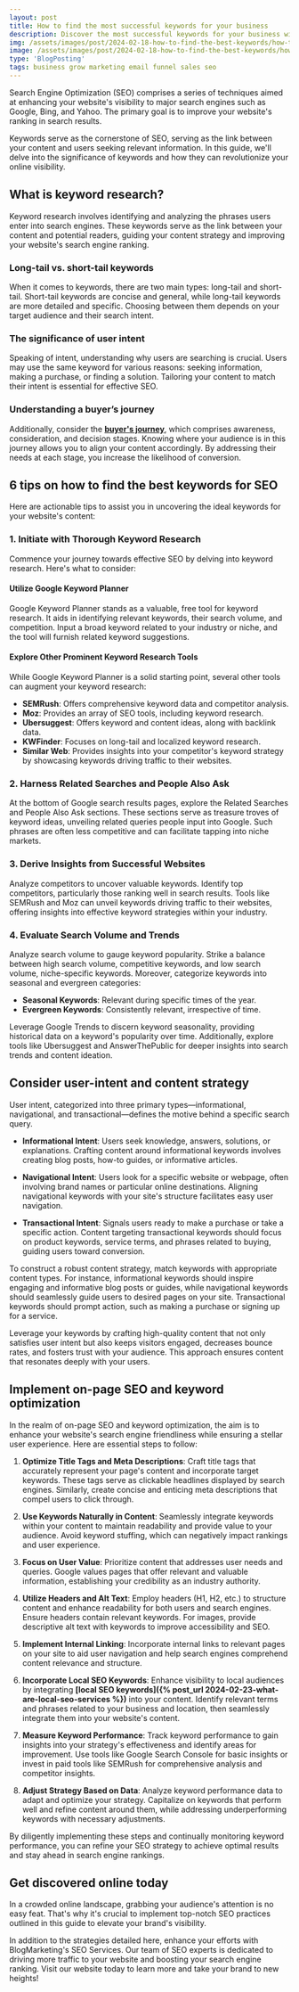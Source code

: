 ```yaml
---
layout: post
title: How to find the most successful keywords for your business
description: Discover the most successful keywords for your business with these expert tips. Boost your online visibility and attract more customers by leveraging strategic keyword research techniques. Learn how to identify high-performing keywords that align with your business goals and target audience. Optimizing your content with the right keywords can significantly enhance your search engine rankings and drive organic traffic to your website. Unlock the power of keywords to propel your business to new heights in the digital landscape.  
img: /assets/images/post/2024-02-18-how-to-find-the-best-keywords/how-to-find-the-best-keywords.png
image: /assets/images/post/2024-02-18-how-to-find-the-best-keywords/how-to-find-the-best-keywords.png
type: 'BlogPosting'
tags: business grow marketing email funnel sales seo
---
```


Search Engine Optimization (SEO) comprises a series of techniques aimed at enhancing your website's visibility to major search engines such as Google, Bing, and Yahoo. The primary goal is to improve your website's ranking in search results. 

Keywords serve as the cornerstone of SEO, serving as the link between your content and users seeking relevant information. In this guide, we'll delve into the significance of keywords and how they can revolutionize your online visibility.

## What is keyword research?  
Keyword research involves identifying and analyzing the phrases users enter into search engines. These keywords serve as the link between your content and potential readers, guiding your content strategy and improving your website's search engine ranking. 

### Long-tail vs. short-tail keywords 
When it comes to keywords, there are two main types: long-tail and short-tail. Short-tail keywords are concise and general, while long-tail keywords are more detailed and specific. Choosing between them depends on your target audience and their search intent.

### The significance of user intent 
Speaking of intent, understanding why users are searching is crucial. Users may use the same keyword for various reasons: seeking information, making a purchase, or finding a solution. Tailoring your content to match their intent is essential for effective SEO.

### Understanding a buyer’s journey 
Additionally, consider the **[buyer's journey](https://blog.hubspot.com/sales/what-is-the-buyers-journey#:~:text=Awareness%20Stage%3A%20The%20buyer%20becomes,provider%20to%20administer%20the%20solution.)**, which comprises awareness, consideration, and decision stages. Knowing where your audience is in this journey allows you to align your content accordingly. By addressing their needs at each stage, you increase the likelihood of conversion.

## 6 tips on how to find the best keywords for SEO 
Here are actionable tips to assist you in uncovering the ideal keywords for your website's content:

### 1. Initiate with Thorough Keyword Research
Commence your journey towards effective SEO by delving into keyword research. Here's what to consider:

#### Utilize Google Keyword Planner
Google Keyword Planner stands as a valuable, free tool for keyword research. It aids in identifying relevant keywords, their search volume, and competition. Input a broad keyword related to your industry or niche, and the tool will furnish related keyword suggestions.

#### Explore Other Prominent Keyword Research Tools
While Google Keyword Planner is a solid starting point, several other tools can augment your keyword research:

- **SEMRush**: Offers comprehensive keyword data and competitor analysis.
- **Moz**: Provides an array of SEO tools, including keyword research.
- **Ubersuggest**: Offers keyword and content ideas, along with backlink data.
- **KWFinder**: Focuses on long-tail and localized keyword research.
- **Similar Web**: Provides insights into your competitor's keyword strategy by showcasing keywords driving traffic to their websites.

### 2. Harness Related Searches and People Also Ask
At the bottom of Google search results pages, explore the Related Searches and People Also Ask sections. These sections serve as treasure troves of keyword ideas, unveiling related queries people input into Google. Such phrases are often less competitive and can facilitate tapping into niche markets.

### 3. Derive Insights from Successful Websites
Analyze competitors to uncover valuable keywords. Identify top competitors, particularly those ranking well in search results. Tools like SEMRush and Moz can unveil keywords driving traffic to their websites, offering insights into effective keyword strategies within your industry.

### 4. Evaluate Search Volume and Trends
Analyze search volume to gauge keyword popularity. Strike a balance between high search volume, competitive keywords, and low search volume, niche-specific keywords. Moreover, categorize keywords into seasonal and evergreen categories:

- **Seasonal Keywords**: Relevant during specific times of the year.
- **Evergreen Keywords**: Consistently relevant, irrespective of time.

Leverage Google Trends to discern keyword seasonality, providing historical data on a keyword's popularity over time. Additionally, explore tools like Ubersuggest and AnswerThePublic for deeper insights into search trends and content ideation.

## Consider user-intent and content strategy  
User intent, categorized into three primary types—informational, navigational, and transactional—defines the motive behind a specific search query.

- **Informational Intent**: Users seek knowledge, answers, solutions, or explanations. Crafting content around informational keywords involves creating blog posts, how-to guides, or informative articles.

- **Navigational Intent**: Users look for a specific website or webpage, often involving brand names or particular online destinations. Aligning navigational keywords with your site's structure facilitates easy user navigation.

- **Transactional Intent**: Signals users ready to make a purchase or take a specific action. Content targeting transactional keywords should focus on product keywords, service terms, and phrases related to buying, guiding users toward conversion.

To construct a robust content strategy, match keywords with appropriate content types. For instance, informational keywords should inspire engaging and informative blog posts or guides, while navigational keywords should seamlessly guide users to desired pages on your site. Transactional keywords should prompt action, such as making a purchase or signing up for a service.

Leverage your keywords by crafting high-quality content that not only satisfies user intent but also keeps visitors engaged, decreases bounce rates, and fosters trust with your audience. This approach ensures content that resonates deeply with your users.

## Implement on-page SEO and keyword optimization  
In the realm of on-page SEO and keyword optimization, the aim is to enhance your website's search engine friendliness while ensuring a stellar user experience. Here are essential steps to follow:

1. **Optimize Title Tags and Meta Descriptions**: Craft title tags that accurately represent your page's content and incorporate target keywords. These tags serve as clickable headlines displayed by search engines. Similarly, create concise and enticing meta descriptions that compel users to click through.

2. **Use Keywords Naturally in Content**: Seamlessly integrate keywords within your content to maintain readability and provide value to your audience. Avoid keyword stuffing, which can negatively impact rankings and user experience.

3. **Focus on User Value**: Prioritize content that addresses user needs and queries. Google values pages that offer relevant and valuable information, establishing your credibility as an industry authority.

4. **Utilize Headers and Alt Text**: Employ headers (H1, H2, etc.) to structure content and enhance readability for both users and search engines. Ensure headers contain relevant keywords. For images, provide descriptive alt text with keywords to improve accessibility and SEO.

5. **Implement Internal Linking**: Incorporate internal links to relevant pages on your site to aid user navigation and help search engines comprehend content relevance and structure.

6. **Incorporate Local SEO Keywords**: Enhance visibility to local audiences by integrating **[local SEO keywords]({% post_url 2024-02-23-what-are-local-seo-services %})** into your content. Identify relevant terms and phrases related to your business and location, then seamlessly integrate them into your website's content.

7. **Measure Keyword Performance**: Track keyword performance to gain insights into your strategy's effectiveness and identify areas for improvement. Use tools like Google Search Console for basic insights or invest in paid tools like SEMRush for comprehensive analysis and competitor insights.

8. **Adjust Strategy Based on Data**: Analyze keyword performance data to adapt and optimize your strategy. Capitalize on keywords that perform well and refine content around them, while addressing underperforming keywords with necessary adjustments.

By diligently implementing these steps and continually monitoring keyword performance, you can refine your SEO strategy to achieve optimal results and stay ahead in search engine rankings.

## Get discovered online today 
In a crowded online landscape, grabbing your audience's attention is no easy feat. That's why it's crucial to implement top-notch SEO practices outlined in this guide to elevate your brand's visibility. 

In addition to the strategies detailed here, enhance your efforts with BlogMarketing's SEO Services. Our team of SEO experts is dedicated to driving more traffic to your website and boosting your search engine ranking. Visit our website today to learn more and take your brand to new heights!
